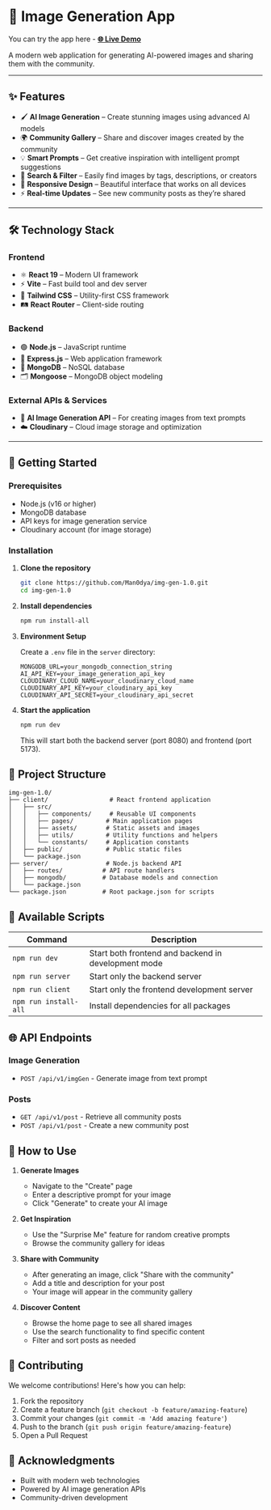 # 🎨 Image Generation App  
You can try the app here - **[🌐 Live Demo](https://img-gen-image-generator.netlify.app)**  

A modern web application for generating AI-powered images and sharing them with the community.  

---

## ✨ Features  

- 🖌️ **AI Image Generation** – Create stunning images using advanced AI models  
- 🌍 **Community Gallery** – Share and discover images created by the community  
- 💡 **Smart Prompts** – Get creative inspiration with intelligent prompt suggestions  
- 🔎 **Search & Filter** – Easily find images by tags, descriptions, or creators  
- 📱 **Responsive Design** – Beautiful interface that works on all devices  
- ⚡ **Real-time Updates** – See new community posts as they’re shared  

---

## 🛠️ Technology Stack  

### **Frontend**  
- ⚛️ **React 19** – Modern UI framework  
- ⚡ **Vite** – Fast build tool and dev server  
- 🎨 **Tailwind CSS** – Utility-first CSS framework  
- 🛤️ **React Router** – Client-side routing  

### **Backend**  
- 🟢 **Node.js** – JavaScript runtime  
- 🚀 **Express.js** – Web application framework  
- 🍃 **MongoDB** – NoSQL database  
- 🗂️ **Mongoose** – MongoDB object modeling  

### **External APIs & Services**  
- 🤖 **AI Image Generation API** – For creating images from text prompts  
- ☁️ **Cloudinary** – Cloud image storage and optimization  

---

## 🚀 Getting Started

### Prerequisites

- Node.js (v16 or higher)
- MongoDB database
- API keys for image generation service
- Cloudinary account (for image storage)

### Installation

1. **Clone the repository**
   ```bash
   git clone https://github.com/Man0dya/img-gen-1.0.git
   cd img-gen-1.0
   ```

2. **Install dependencies**
   ```bash
   npm run install-all
   ```

3. **Environment Setup**
   
   Create a `.env` file in the `server` directory:
   ```env
   MONGODB_URL=your_mongodb_connection_string
   AI_API_KEY=your_image_generation_api_key
   CLOUDINARY_CLOUD_NAME=your_cloudinary_cloud_name
   CLOUDINARY_API_KEY=your_cloudinary_api_key
   CLOUDINARY_API_SECRET=your_cloudinary_api_secret
   ```

4. **Start the application**
   ```bash
   npm run dev
   ```

   This will start both the backend server (port 8080) and frontend (port 5173).

## 📁 Project Structure

```
img-gen-1.0/
├── client/                 # React frontend application
│   ├── src/
│   │   ├── components/     # Reusable UI components
│   │   ├── pages/         # Main application pages
│   │   ├── assets/        # Static assets and images
│   │   ├── utils/         # Utility functions and helpers
│   │   └── constants/     # Application constants
│   ├── public/            # Public static files
│   └── package.json
├── server/                # Node.js backend API
│   ├── routes/           # API route handlers
│   ├── mongodb/          # Database models and connection
│   └── package.json
└── package.json          # Root package.json for scripts
```

## 🔧 Available Scripts

| Command | Description |
|---------|-------------|
| `npm run dev` | Start both frontend and backend in development mode |
| `npm run server` | Start only the backend server |
| `npm run client` | Start only the frontend development server |
| `npm run install-all` | Install dependencies for all packages |

## 🌐 API Endpoints

### Image Generation
- `POST /api/v1/imgGen` - Generate image from text prompt

### Posts
- `GET /api/v1/post` - Retrieve all community posts
- `POST /api/v1/post` - Create a new community post

## 🎨 How to Use

1. **Generate Images**
   - Navigate to the "Create" page
   - Enter a descriptive prompt for your image
   - Click "Generate" to create your AI image

2. **Get Inspiration**
   - Use the "Surprise Me" feature for random creative prompts
   - Browse the community gallery for ideas

3. **Share with Community**
   - After generating an image, click "Share with the community"
   - Add a title and description for your post
   - Your image will appear in the community gallery

4. **Discover Content**
   - Browse the home page to see all shared images
   - Use the search functionality to find specific content
   - Filter and sort posts as needed

## 🤝 Contributing

We welcome contributions! Here's how you can help:

1. Fork the repository
2. Create a feature branch (`git checkout -b feature/amazing-feature`)
3. Commit your changes (`git commit -m 'Add amazing feature'`)
4. Push to the branch (`git push origin feature/amazing-feature`)
5. Open a Pull Request

## 🙏 Acknowledgments

- Built with modern web technologies
- Powered by AI image generation APIs
- Community-driven development

